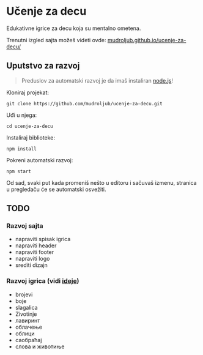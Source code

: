 # Učenje za decu

Edukativne igrice za decu koja su mentalno ometena.

Trenutni izgled sajta možeš videti ovde:
[mudroljub.github.io/ucenje-za-decu/](https://mudroljub.github.io/ucenje-za-decu/)

## Uputstvo za razvoj

> Preduslov za automatski razvoj je da imaš instaliran [node.js](https://nodejs.org)!

Kloniraj projekat:
```
git clone https://github.com/mudroljub/ucenje-za-decu.git
```
Uđi u njega:
```
cd ucenje-za-decu
```

Instaliraj biblioteke:
```
npm install
```

Pokreni automatski razvoj:
```
npm start
```

Od sad, svaki put kada promeniš nešto u editoru i sačuvaš izmenu, stranica u pregledaču će se automatski osvežiti.

## TODO

### Razvoj sajta

* napraviti spisak igrica
* napraviti header
* napraviti footer
* napraviti logo
* srediti dizajn

### Razvoj igrica (vidi [ideje](IDEJE.md))

* brojevi
* boje
* slagalica
* Zivotinje
* лавиринт
* облачење
* облици
* саобраћај
* слова и животиње

